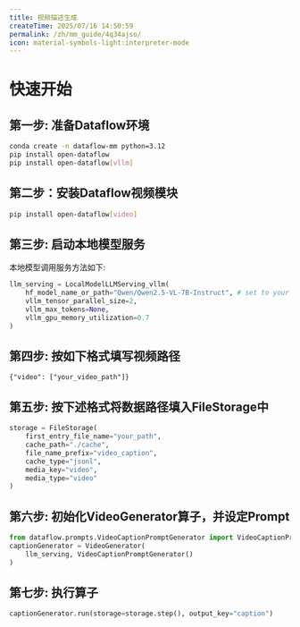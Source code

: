 ```yaml
---
title: 视频描述生成
createTime: 2025/07/16 14:50:59
permalink: /zh/mm_guide/4q34ajso/
icon: material-symbols-light:interpreter-mode
---
```


# 快速开始

## 第一步: 准备Dataflow环境
```bash
conda create -n dataflow-mm python=3.12
pip install open-dataflow
pip install open-dataflow[vllm]
```

## 第二步：安装Dataflow视频模块
```bash
pip install open-dataflow[video]
```

## 第三步: 启动本地模型服务

本地模型调用服务方法如下:
```python
llm_serving = LocalModelLLMServing_vllm(
    hf_model_name_or_path="Qwen/Qwen2.5-VL-7B-Instruct", # set to your own model path
    vllm_tensor_parallel_size=2,
    vllm_max_tokens=None,
    vllm_gpu_memory_utilization=0.7
)
```

## 第四步: 按如下格式填写视频路径

```jsonl
{"video": ["your_video_path"]}
```

## 第五步: 按下述格式将数据路径填入FileStorage中
```python
storage = FileStorage(
    first_entry_file_name="your_path",
    cache_path="./cache",
    file_name_prefix="video_caption",
    cache_type="jsonl",
    media_key="video",
    media_type="video"
)
```

## 第六步: 初始化VideoGenerator算子，并设定Prompt
```python
from dataflow.prompts.VideoCaptionPromptGenerator import VideoCaptionPromptGenerator
captionGenerator = VideoGenerator(
    llm_serving, VideoCaptionPromptGenerator()
)
```

## 第七步: 执行算子
```python
captionGenerator.run(storage=storage.step(), output_key="caption")
```
